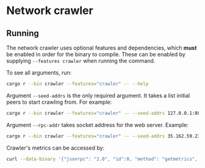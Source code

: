 # Network crawler

## Running
The network crawler uses optional features and dependencies, which **must** be enabled in order for the binary to 
compile. These can be enabled by supplying `--features crawler` when running the command.

To see all arguments, run:
```bash
cargo r --bin crawler --features="crawler" -- --help
```

Argument `--seed-addrs` is the only required argument. It takes a list initial peers to start crawling from. For example:
```bash
cargo r --bin crawler --features="crawler" -- --seed-addrs 127.0.0.1:8081 127.0.0.1:8082
```

Argument `--rpc-addr` takes socket address for the web server. Example:
```bash
cargo r --bin crawler --features="crawler" -- --seed-addrs 35.162.59.23:51235 --rpc-addr 127.0.0.1:8080
```
Crawler's metrics can be accessed by:
```bash
curl --data-binary '{"jsonrpc": "2.0", "id":0, "method": "getmetrics", "params": [] }' -H 'content-type: application/json'  http://127.0.0.1:8080/
```